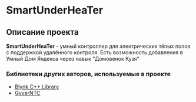 # SmartUnderHeaTer

## Описание проекта
**SmartUnderHeaTer** - умный контроллер для электрических тёпых полов с поддержкой удалённого контроля. Есть возможность добавления в Умный Дом Яндекса через навык "Домовенок Кузя"

### Библиотеки других авторов, используемые в проекте
* [Blynk C++ Library](https://github.com/blynkkk/blynk-library)
* [GyverNTC](https://github.com/GyverLibs/GyverNTC)
